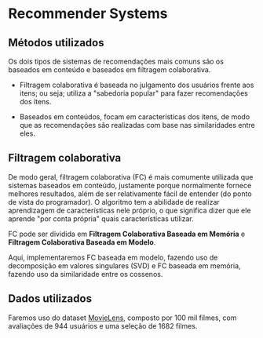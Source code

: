 # Recommender Systems



## Métodos utilizados

Os dois tipos de sistemas de recomendações mais comuns são os baseados em conteúdo e baseados em filtragem colaborativa.

 * Filtragem colaborativa é baseada no julgamento dos usuários frente aos itens; ou seja; utiliza a "sabedoria popular" para fazer recomendações dos itens.
 
 * Baseados em conteúdos, focam em características dos itens, de modo que as recomendações são realizadas com base nas similaridades entre eles.
 
 
 ## Filtragem colaborativa
 
De modo geral, filtragem colaborativa (FC) é mais comumente utilizada que sistemas baseados em conteúdo, justamente porque normalmente fornece melhores resultados, além de ser relativamente fácil de entender (do ponto de vista do programador). O algoritmo tem a abilidade de realizar aprendizagem de características nele próprio, o que significa dizer que ele aprende "por conta própria" quais características utilizar.

FC pode ser dividida em **Filtragem Colaborativa Baseada em Memória** e **Filtragem Colaborativa Baseada em Modelo**.

Aqui, implementaremos FC baseada em modelo, fazendo uso de decomposição em valores singulares (SVD) e FC baseada em memória, fazendo uso da similaridade entre os cossenos.


## Dados utilizados


Faremos uso do dataset  [MovieLens](http://files.grouplens.org/datasets/movielens/ml-100k.zip), composto por 100 mil filmes, com avaliações de 944 usuários e uma seleção de 1682 filmes.


